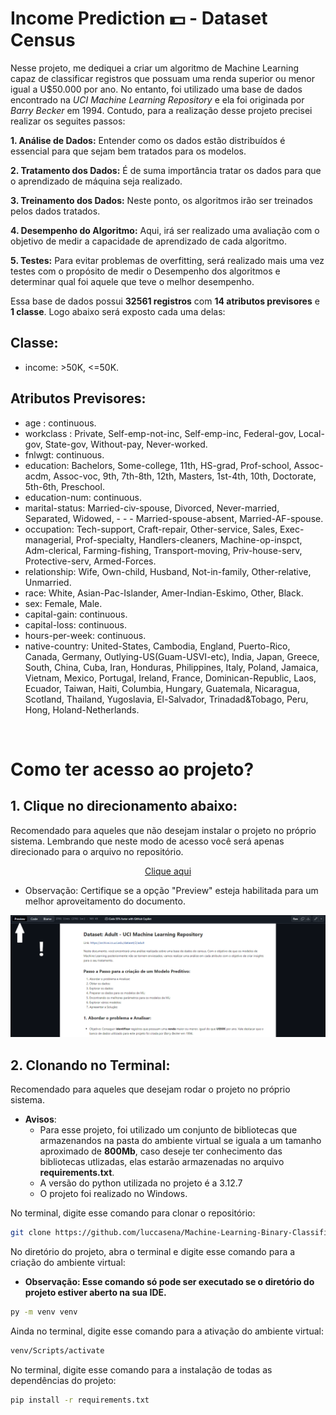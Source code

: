 # Income Prediction 💵 - Dataset Census 

Nesse projeto, me dediquei a criar um algoritmo de Machine Learning capaz de classificar registros que possuam uma renda superior ou menor igual a U$50.000 por ano. No entanto, foi utilizado uma base de dados encontrado na *UCI Machine Learning Repository* e ela foi originada por *Barry Becker* em 1994. Contudo, para a realização desse projeto precisei realizar os seguites passos:

**1. Análise de Dados:** Entender como os dados estão distribuídos é essencial para que sejam bem tratados para os modelos.

**2. Tratamento dos Dados:** É de suma importância tratar os dados para que o aprendizado de máquina seja realizado.

**3. Treinamento dos Dados:** Neste ponto, os algoritmos irão ser treinados pelos dados tratados.

**4. Desempenho do Algoritmo:** Aqui, irá ser realizado uma avaliação com o objetivo de medir a capacidade de aprendizado de cada algoritmo.

**5. Testes:** Para evitar problemas de overfitting, será realizado mais uma vez testes com o propósito de medir o Desempenho dos algoritmos e determinar qual foi aquele que teve o melhor desempenho.

Essa base de dados possui **32561 registros** com **14 atributos previsores** e **1 classe**. Logo abaixo será exposto cada uma delas:

## Classe:

- income: >50K, <=50K.

## Atributos Previsores:

- age : continuous.
- workclass : Private, Self-emp-not-inc, Self-emp-inc, Federal-gov, Local-gov, State-gov, Without-pay, Never-worked.
- fnlwgt: continuous.
- education: Bachelors, Some-college, 11th, HS-grad, Prof-school, Assoc-acdm, Assoc-voc, 9th, 7th-8th, 12th, Masters, 1st-4th, 10th, Doctorate, 5th-6th, Preschool.
- education-num: continuous.
- marital-status: Married-civ-spouse, Divorced, Never-married, Separated, Widowed, - - - Married-spouse-absent, Married-AF-spouse.
- occupation: Tech-support, Craft-repair, Other-service, Sales, Exec-managerial, Prof-specialty, Handlers-cleaners, Machine-op-inspct, Adm-clerical, Farming-fishing, Transport-moving, Priv-house-serv, Protective-serv, Armed-Forces.
- relationship: Wife, Own-child, Husband, Not-in-family, Other-relative, Unmarried.
- race: White, Asian-Pac-Islander, Amer-Indian-Eskimo, Other, Black.
- sex: Female, Male.
- capital-gain: continuous.
- capital-loss: continuous.
- hours-per-week: continuous.
- native-country: United-States, Cambodia, England, Puerto-Rico, Canada, Germany, Outlying-US(Guam-USVI-etc), India, Japan, Greece, South, China, Cuba, Iran, Honduras, Philippines, Italy, Poland, Jamaica, Vietnam, Mexico, Portugal, Ireland, France, Dominican-Republic, Laos, Ecuador, Taiwan, Haiti, Columbia, Hungary, Guatemala, Nicaragua, Scotland, Thailand, Yugoslavia, El-Salvador, Trinadad&Tobago, Peru, Hong, Holand-Netherlands.
<br>


# Como ter acesso ao projeto?

## **1. Clique no direcionamento abaixo**:
Recomendado para aqueles que não desejam instalar o projeto no próprio sistema. Lembrando que neste modo de acesso você será apenas direcionado para o arquivo no repositório.

<p align="center">
  <a href="1data_analyses.ipynb">
    Clique aqui
  </a>
</p>

- Observação: Certifique se a opção "Preview" esteja habilitada para um melhor aproveitamento do documento.
  
<img src="images/1guidelines.png" alt=""></img> 
<br>

## **2. Clonando no Terminal**: 
Recomendado para aqueles que desejam rodar o projeto no próprio sistema.

- **Avisos**: 
  - Para esse projeto, foi utilizado um conjunto de bibliotecas que armazenandos na pasta do ambiente virtual se iguala a um tamanho aproximado de **800Mb**, caso deseje ter conhecimento das bibliotecas utlizadas, elas estarão armazenadas no arquivo **requirements.txt**.
  - A versão do python utilizada no projeto é a 3.12.7
  - O projeto foi realizado no Windows.



No terminal, digite esse comando para clonar o repositório:

```bash 
git clone https://github.com/luccasena/Machine-Learning-Binary-Classification.git
```

No diretório do projeto, abra o terminal e digite esse comando para a criação do ambiente virtual:
- **Observação: Esse comando só pode ser executado se o diretório do projeto estiver aberto na sua IDE.**

```bash 
py -m venv venv
```

Ainda no terminal, digite esse comando para a ativação do ambiente virtual:

```bash 
venv/Scripts/activate
```

No terminal, digite esse comando para a instalação de todas as dependências do projeto:


```bash 
pip install -r requirements.txt
```

